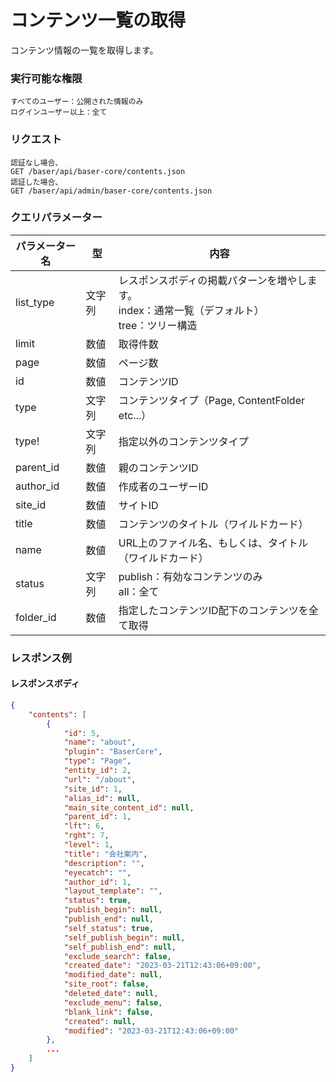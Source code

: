 # コンテンツ一覧の取得

コンテンツ情報の一覧を取得します。

### 実行可能な権限
```
すべてのユーザー：公開された情報のみ
ログインユーザー以上：全て
```
 
### リクエスト
```
認証なし場合、
GET /baser/api/baser-core/contents.json
認証した場合、
GET /baser/api/admin/baser-core/contents.json
``` 

### クエリパラメーター

| パラメーター名   | 型   | 内容                                   |
|-----------|-----|--------------------------------------|
| list_type | 文字列 |レスポンスボディの掲載パターンを増やします。 <br>index：通常一覧（デフォルト）<br>tree：ツリー構造      |
| limit     | 数値  | 取得件数                                 |
| page      | 数値  | ページ数                                 |
| id        | 数値  | コンテンツID                              |
| type      | 文字列 | コンテンツタイプ（Page, ContentFolder etc...） |
| type!     | 文字列 | 指定以外のコンテンツタイプ                        |
| parent_id | 数値  | 親のコンテンツID                            |
| author_id | 数値  | 作成者のユーザーID                           |
| site_id   | 数値  | サイトID                                |
| title     | 数値  | コンテンツのタイトル（ワイルドカード）                  |
| name      | 数値  | URL上のファイル名、もしくは、タイトル（ワイルドカード）        |
| status    | 文字列 | publish：有効なコンテンツのみ<br>all：全て         |
| folder_id | 数値  | 指定したコンテンツID配下のコンテンツを全て取得|

### レスポンス例
#### レスポンスボディ
```json
{
    "contents": [
        {
            "id": 5,
            "name": "about",
            "plugin": "BaserCore",
            "type": "Page",
            "entity_id": 2,
            "url": "/about",
            "site_id": 1,
            "alias_id": null,
            "main_site_content_id": null,
            "parent_id": 1,
            "lft": 6,
            "rght": 7,
            "level": 1,
            "title": "会社案内",
            "description": "",
            "eyecatch": "",
            "author_id": 1,
            "layout_template": "",
            "status": true,
            "publish_begin": null,
            "publish_end": null,
            "self_status": true,
            "self_publish_begin": null,
            "self_publish_end": null,
            "exclude_search": false,
            "created_date": "2023-03-21T12:43:06+09:00",
            "modified_date": null,
            "site_root": false,
            "deleted_date": null,
            "exclude_menu": false,
            "blank_link": false,
            "created": null,
            "modified": "2023-03-21T12:43:06+09:00"
        },
        ...
    ]
}

```
